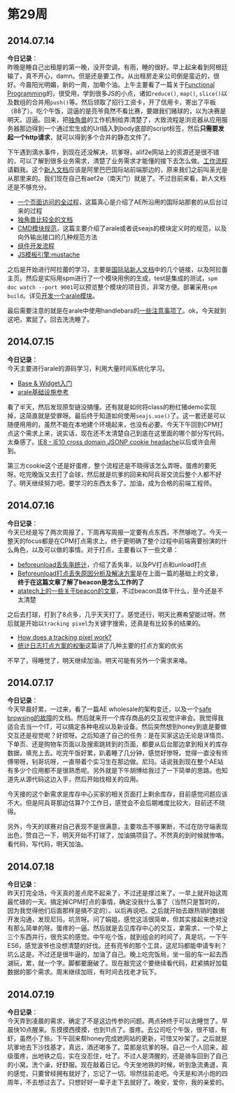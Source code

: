 第29周
======

## 2014.07.14

**今日记录**：  
昨晚是睡自己出租屋的第一晚，没开空调，有雨，睡的很好。早上起来看到阿根廷输了，真不开心，damn。但是还是要工作。从出租房走来公司倒是蛮近的，很好。今晨阳光明媚，新的一周，加嘞个油。上午主要看了一篇关于[Functional Programming](http://www.smashingmagazine.com/2014/07/02/dont-be-scared-of-functional-programming/)的，很受用，学到很多JS的小点，诸如`reduce()`, `map()`, `slice()`以及数组的合并用`push()`等。然后领取了招行工资卡，开了信用卡，寄出了平板（88了）。吃个午饭，逗逼的是亮爷竟然不看比赛，要跟我们赌球的，以为决赛是明天。逗逼。回来，把[独角兽](http://docs.alibaba-inc.com/pages/viewpage.action?pageId=62716113)的工作机制给弄清楚了，大致流程是浏览器从应用服务器那边得到一个通过宏生成的Url插入到body底部的script标签，然后**只需要发起一个http请求**，就可以得到多个合并的静态文件了。

下午遇到滴水事件，到现在还没解决，坑爹呀。alif2e网站上的资源还是很不错的，可以了解到很多业务需求，清楚了业务需求才能懂的接下去怎么做。[工作流程](http://newbie.alif2e.com/app/working-flow.html)请戳我。这个[新人文档](http://newbie.alif2e.com/app/index.html#/start)应该是阿里巴巴国际站前端那边的，原来我们之前叫圣光是从那里来的。我们现在自己有aef2e（南天门）就是了。不过目前来看，新人文档还是不够充分。

- [一个页面访问的全过程](http://doc.alif2e.com/?p=1089)，这篇真心是介绍了AE所沿用的国际站那套的从后台过来的过程
- [独角兽比较全的文档](http://doc.alif2e.com/?p=4793)
- [CMD模块规范](https://github.com/seajs/seajs/issues/242)，这篇主要介绍了arale或者说seajs的模块定义时的规范，以及向外输出接口的几种规范方法
- [组件开发流程](https://github.com/aralejs/aralejs.org/wiki/%E7%BB%84%E4%BB%B6%E5%BC%80%E5%8F%91%E6%B5%81%E7%A8%8B)
- [JS模板引擎:mustache](http://doc.alif2e.com/?p=1276)

之后是开始进行阿拉蕾的学习，主要是[国际站新人文档](http://newbie.alif2e.com/app/index.html#/section/advanced)中的几个链接，以及阿拉蕾主页。然后是实际用spm进行了一个模块用例的生成，test是集成的测试，`spm doc watch --port 9001`可以预览整个模块的项目页，非常方便。部署采用`spm build`。详见[开发一个arale模块](http://aralejs.org/docs/develop-components.html)。

最后需要注意的就是在arale中使用handlebars的[一些注意事项了](http://doc.alif2e.com/?p=5233)。ok，今天就到这吧，累屁了。回去洗洗睡了。

## 2014.07.15

**今日记录**：  
今天主要进行arale的源码学习，利用大量时间系统化学习。

- [Base & Widget入门](https://github.com/aralejs/widget/wiki/Base-&-Widget-%E5%85%A5%E9%97%A8%E6%95%99%E7%A8%8B)
- [arale基础设施参考](https://github.com/aralejs/aralejs.org/issues/314)

看了半天，然后发现原型链没搞懂。还有就是如何将class的粉红猪demo实现掉，这简直就是受罪呀。最后终于知道如何使用`seajs.use()`了。这一套还是可以随便用用的，虽然不能在本地建个环境起来，也没有必要。今天下午回到CPM打点这个需求上来，说实话，现在还不太清楚自己到底在这里面的哪个部分写代码，太桑感了。[IE8 - IE10 cross domain JSONP cookie headache](http://stackoverflow.com/questions/20667111/ie8-ie10-cross-domain-jsonp-cookie-headache)以后或许会用到。

第三方cookie这个还是好蛋疼，整个流程还是不晓得该怎么弄呀。蛋疼的要死呀。吃完晚饭又去打了会球，然后就是坑爹的回来和阿兵哥交流后整个人都不好了。明天继续努力吧，要学习的东西太多了。加油，成为合格的前端工程师。

## 2014.07.16

**今日记录**：  
今天已经是写了两次周报了，下周再写周报一定要有点东西，不然够呛了。今天一整天的focus都是在CPM打点需求上。终于更明确了整个过程中前端需要扮演的什么角色，以及可以做的事情。对于打点，主要看以下一些文章：

- [beforeunload丢失率统计](http://ued.taobao.com/blog/2012/11/beforeunload%E4%B8%A2%E5%A4%B1%E7%8E%87%E7%BB%9F%E8%AE%A1/)，介绍了丢失率，以及PV打点和unload打点
- [Beforeunload打点丢失原因分析及解决方案](http://www.atatech.org/articles/14622)是在上面一篇的基础上的文章，**终于在这篇文章了解了beacon是怎么工作的了**
- [atatech上的一些关于beacon的文章](atatech.org)，不过beacon具体干什么，至今还是不太清楚

之后去打球，打到了8点多，几乎天天打了。感觉还行，明天比赛希望能过呀。然后就是开始以`tracking pixel`为关键字搜索，还真是有比较多的结果的。

- [How does a tracking pixel work?](http://www.quora.com/How-does-a-tracking-pixel-work)
- [统计日志打点方案的权衡](http://www.75team.com/archives/170)这篇讲了几种主要的打点方案的优劣

不早了，得睡觉了，明天继续加油。明天可能有另外一个需求来咯。

## 2014.07.17

**今日记录**：  
今天早晨好累，一过来，看了一篇AE wholesale的架构变迁，以及一个[safe browsing的故障](http://work.taobao.net/issues/16338#note-13)的文档。然后就来开一个库存商品的交互视觉评审会。我觉得我适合去当一个IT，可以搞定各种电视以及新设备。然后突然想到honey到底是要做交互还是视觉呢？好烦呀。之后知道了自己的任务：是在买家这边无论是详情页、下单页、还是购物车页面以及搜索跳转到的页面，都要从后台那边拿到相关的库存数据，填充上去。吃完午饭好累，趴着睡了几分钟，感觉好惨呀。觉得一直没有师傅带呀，钊哥坑呀，一直带着个实习生在那边做。尼玛。话说我到现在整个AE站有多少个应用都不是很熟悉呢。另外就是下午胡博给我过了一下简单的思路。也知道先从源代码这边入手，然后开始找相关的应用。

今天接的这个新需求是库存中心买家的相关页面打上剩余库存，目前感觉问题应该不大。但是阿兵哥那边估算7个工作日，感觉会不会后期难度比较大，目前还不晓得。

另外，今天的球赛对自己表现不是很满意，主要攻击不够果断，不过在防守端表现出色，赞自己一下，明天开始不打球了，加油搞项目了。不然真的到时候就惨咯。看代码，写代码，明天加油。

## 2014.07.18

**今日记录**：  
昨天打完全场，今天真的差点爬不起来了，不过还是撑过来了。一早上就开始这周最忙碌的一天。搞定掉CPM打点的事情，确定没我什么事了（当然只是暂时的，因为我觉得他们后面那样是搞不定的）。以后再说吧。之后就开始去跟热销的数据开发沟通，发现尼玛，坑货呀。问了娟姐，感觉这活很简单，但其实接起来绝对没有那么简单的呀。蛋疼的一逼。然后就是去见库存中心的交互，拿需求，一个早上三个东西并行，很充实的感觉。中午吃个饭，就到组会的时间了，真是坑，一下午ES6，感觉波爷也没想清楚的好伐。还有亮爷的那个工具，这尼玛都能申请专利？坑么这是。不过还是很牛逼的，加油了自己。晚上吃完饭局，坐一层的车一起去西湖玩，累，就一个字。脚都要磨破了。现在敲完这个要继续看代码，赶紧搞好加载数据的那个需求。周末继续加班，有时间去找老才玩下。

## 2014.07.19

**今日记录**：  
今天弄到凌晨的需求，确定了不是这边传参的问题。两点钟终于可以去睡觉了。早晨快10点醒来。东摸摸西摸摸，也到11点了。蛋疼。去公司吃个午饭，很不错，有虾，虽然小了些。下午回来帮honey完成她网站的更新，可惜又吵架了。之后就是坑爹地去下沙找基才，真远，酒还喝多了。菜那是坑爹的呀。自己一个人回来，超级蛋疼，出地铁之后，实在没忍住，吐了。不过人是清醒的，还是骑车回到了自己的小窝。洗个澡，好舒服。现在敲着日记。今天坐地铁的时候，听到急流勇退，真的感觉，只要曾经拥有就好了，忘记了一切。坦然往前走吧。今天是和洪小炮的四周年，不去想过去了。只想好好一辈子走下去就好了。晚安，爱你，我的亲爱的。
